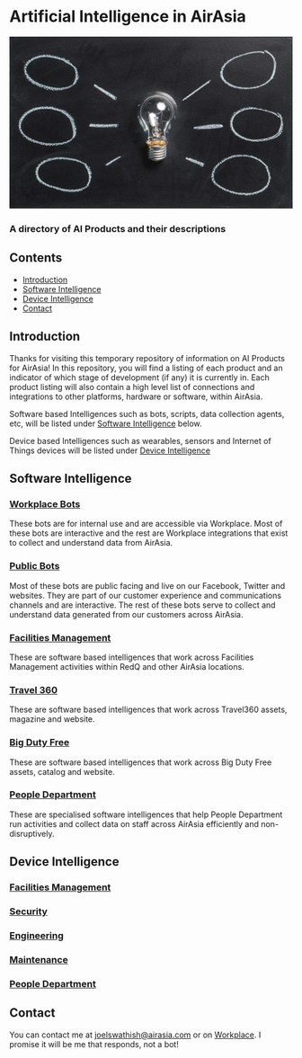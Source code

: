 # Artificial Intelligence in AirAsia
![Intelligence](Assets/pexels-photo-355948.jpeg)


### A directory of AI Products and their descriptions

## Contents

* [Introduction](#introduction)
* [Software Intelligence](#software-intelligence)
* [Device Intelligence](#device-intelligence)
* [Contact](#contact)

## Introduction

Thanks for visiting this temporary repository of information on AI Products for AirAsia! In this repository, you will find a listing of each product and an indicator of which stage of development (if any) it is currently in. Each product listing will also contain a high level list of connections and integrations to other platforms, hardware or software, within AirAsia.

Software based Intelligences such as bots, scripts, data collection agents, etc, will be listed under [Software Intelligence](#software-intelligence) below.

Device based Intelligences such as wearables, sensors and Internet of Things devices will be listed under [Device Intelligence](#device-intelligence)

## Software Intelligence

### [Workplace Bots](Workplace/WorkplaceBots.md)

These bots are for internal use and are accessible via Workplace. Most of these bots are interactive and the rest are Workplace integrations that exist to collect and understand data from AirAsia.

### [Public Bots](Public/PublicBots.md)

Most of these bots are public facing and live on our Facebook, Twitter and websites. They are part of our customer experience and communications channels and are interactive. The rest of these bots serve to collect and understand data generated from our customers across AirAsia.

### [Facilities Management](Facilities/SoftwareFacilitiesManagement.md)

These are software based intelligences that work across Facilities Management activities within RedQ and other AirAsia locations.

### [Travel 360](3sixty/SoftwareTravel3sixty.md)

These are software based intelligences that work across Travel360 assets, magazine and website.

### [Big Duty Free](BigDutyFree/SoftwareBDF.md)

These are software based intelligences that work across Big Duty Free assets, catalog and website.

### [People Department](People/SoftwarePeople.md)

These are specialised software intelligences that help People Department run activities and collect data on staff across AirAsia efficiently and non-disruptively.


## Device Intelligence

### [Facilities Management](Facilities/DeviceFacilitiesManagement.md)

### [Security](Security/DeviceSecurity.md)

### [Engineering](Engineering/DeviceEngineering.md)

### [Maintenance](Maintenance/DeviceMaintenance.md)

### [People Department](People/DevicePeople.md)


## Contact

You can contact me at joelswathish@airasia.com or on [Workplace](https://airasia.facebook.com/profile.php?id=100014575231763). I promise it will be me that responds, not a bot!

